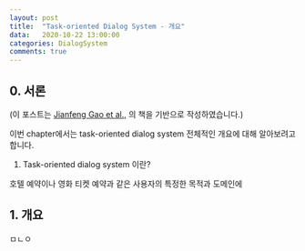 ```yaml
---
layout: post
title:  "Task-oriented Dialog System - 개요"
data:   2020-10-22 13:00:00 
categories: DialogSystem
comments: true
---
```


## 0. 서론


(이 포스트는 [Jianfeng Gao et al.,](https://arxiv.org/abs/1809.08267) 의 책을 기반으로 작성하였습니다.)
<br/>



이번 chapter에서는 task-oriented dialog system 전체적인 개요에 대해 알아보려고 합니다.




1) Task-oriented dialog system 이란?




호텔 예약이나 영화 티켓 예약과 같은 사용자의 특정한 목적과 도메인에   



## 1. 개요

ㅁㄴㅇ
